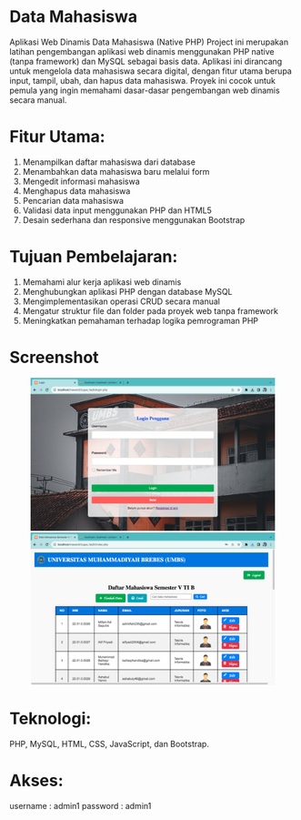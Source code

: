 # Data Mahasiswa
Aplikasi Web Dinamis Data Mahasiswa (Native PHP)
Project ini merupakan latihan pengembangan aplikasi web dinamis menggunakan PHP native (tanpa framework) dan MySQL sebagai basis data. Aplikasi ini dirancang untuk mengelola data mahasiswa secara digital, dengan fitur utama berupa input, tampil, ubah, dan hapus data mahasiswa. Proyek ini cocok untuk pemula yang ingin memahami dasar-dasar pengembangan web dinamis secara manual.

# Fitur Utama:
1. Menampilkan daftar mahasiswa dari database
2. Menambahkan data mahasiswa baru melalui form
3. Mengedit informasi mahasiswa
4. Menghapus data mahasiswa
5. Pencarian data mahasiswa
6. Validasi data input menggunakan PHP dan HTML5
7. Desain sederhana dan responsive menggunakan Bootstrap

# Tujuan Pembelajaran:
1. Memahami alur kerja aplikasi web dinamis
2. Menghubungkan aplikasi PHP dengan database MySQL
3. Mengimplementasikan operasi CRUD secara manual
4. Mengatur struktur file dan folder pada proyek web tanpa framework
5. Meningkatkan pemahaman terhadap logika pemrograman PHP

# Screenshot
<p align="center">
  <img src="https://github.com/Faqihmawardi5/datamahasiswa/blob/main/screenshoot/Jepretan%20Layar%202025-01-09%20pada%2012.04.25.png" width="430" />
<br>
  <img src="https://github.com/Faqihmawardi5/datamahasiswa/blob/main/screenshoot/Jepretan%20Layar%202025-01-09%20pada%2011.55.53.png" width="430" />
</p>


# Teknologi:
PHP, MySQL, HTML, CSS, JavaScript, dan Bootstrap.

# Akses:
username : admin1
password : admin1
